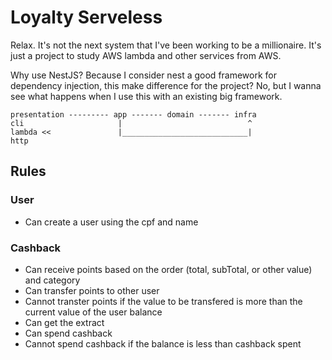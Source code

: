 # Loyalty Serveless

Relax. It's not the next system that I've been working to be a millionaire. It's just a project to study AWS lambda and other services from AWS. 

Why use NestJS? Because I consider nest a good framework for dependency injection, this make difference for the project? No, but I wanna see what happens when I use this with an existing big framework.

```
presentation --------- app ------- domain ------- infra
cli                     |                            ^
lambda <<               |____________________________|
http
```

## Rules

### User

- Can create a user using the cpf and name

### Cashback

- Can receive points based on the order (total, subTotal, or other value) and category
- Can transfer points to other user
- Cannot transter points if the value to be transfered is more than the current value of the user balance
- Can get the extract
- Can spend cashback
- Cannot spend cashback if the balance is less than cashback spent

